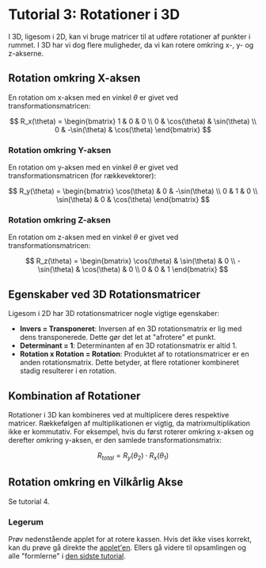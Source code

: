 # Tutorial 3: Rotationer i 3D

I 3D, ligesom i 2D, kan vi bruge matricer til at udføre rotationer af punkter i rummet. I 3D har vi dog flere muligheder, da vi kan rotere omkring x-, y- og z-akserne.

## Rotation omkring X-aksen


En rotation om x-aksen med en vinkel $\theta$ er givet ved transformationsmatricen:


$$
R_x(\theta) = \begin{bmatrix}
1 & 0 & 0 \\
0 & \cos(\theta) & \sin(\theta) \\
0 & -\sin(\theta) & \cos(\theta)
\end{bmatrix}
$$


### Rotation omkring Y-aksen


En rotation om y-aksen med en vinkel $\theta$ er givet ved transformationsmatricen (for rækkevektorer):


$$
R_y(\theta) = \begin{bmatrix}
\cos(\theta) & 0 & -\sin(\theta) \\
0 & 1 & 0 \\
\sin(\theta) & 0 & \cos(\theta)
\end{bmatrix}
$$


### Rotation omkring Z-aksen


En rotation om z-aksen med en vinkel $\theta$ er givet ved transformationsmatricen:


$$
R_z(\theta) = \begin{bmatrix}
\cos(\theta) & \sin(\theta) & 0 \\
-\sin(\theta) & \cos(\theta) & 0 \\
0 & 0 & 1
\end{bmatrix}
$$


## Egenskaber ved 3D Rotationsmatricer


Ligesom i 2D har 3D rotationsmatricer nogle vigtige egenskaber:


*   **Invers = Transponeret**: Inversen af en 3D rotationsmatrix er lig med dens transponerede. Dette gør det let at "afrotere" et punkt.
*   **Determinant = 1**: Determinanten af en 3D rotationsmatrix er altid 1.
*   **Rotation x Rotation = Rotation**: Produktet af to rotationsmatricer er en anden rotationsmatrix. Dette betyder, at flere rotationer kombineret stadig resulterer i en rotation.


## Kombination af Rotationer


Rotationer i 3D kan kombineres ved at multiplicere deres respektive matricer. Rækkefølgen af multiplikationen er vigtig, da matrixmultiplikation ikke er kommutativ. For eksempel, hvis du først roterer omkring x-aksen og derefter omkring y-aksen, er den samlede transformationsmatrix:


$$
R_{total} = R_y(\theta_2) \cdot R_x(\theta_1)
$$


## Rotation omkring en Vilkårlig Akse

Se tutorial 4.

### Legerum

Prøv nedenstående applet for at rotere kassen. Hvis det ikke vises korrekt, kan du prøve gå direkte the [applet'en](https://www.geogebra.org/3d/gs7wcggc). Ellers gå videre til opsamlingen og alle "formlerne" i [den sidste tutorial](../04_Matricer_og_linear_transformationer/T4.md).


<script src="https://cdn.geogebra.org/apps/deployggb.js"></script>

<div id="ggb-container" style="width: 800px; height: 600px;"></div>
<script>
  // Configure the applet
  var parameters = {
    appName: "3d",
    material_id: "gs7wcggc",  // Replace with your Material ID
    width: 800,
    height: 600,
    showToolbar: false,
    showMenuBar: false,
    showAlgebraInput: false
  };

  var applet = new GGBApplet(parameters, true);

  // Inject after DOM is loaded
  document.addEventListener("DOMContentLoaded", function() {
    applet.inject("ggb-container");
  });
</script>
